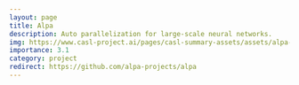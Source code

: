 ```yaml
---
layout: page
title: Alpa
description: Auto parallelization for large-scale neural networks.
img: https://www.casl-project.ai/pages/casl-summary-assets/assets/alpa-text.png
importance: 3.1
category: project
redirect: https://github.com/alpa-projects/alpa
---
```

